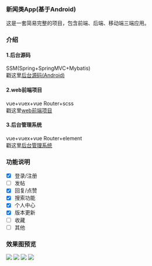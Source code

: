
### 新闻类App(基于Android)
这是一套简易完整的项目，包含前端、后端、移动端三端应用。
### 介绍
#### 1.后台源码
SSM(Spring+SpringMVC+Mybatis)<br/>
戳这里[后台源码(Android)](https://github.com/xandone/wcdog)<br/>
#### 2.web前端项目 
vue+vuex+vue Router+scss<br/>
戳这里[web前端项目](https://github.com/xandone/wcdog-web)<br/>
#### 3.后台管理系统
vue+vuex+vue Router+element<br/>
戳这里[后台管理系统](https://github.com/xandone/wcdog-manager)

### 功能说明
- [x] 登录/注册
- [ ] 发帖
- [x] 回复/点赞
- [x] 搜索功能
- [x] 个人中心
- [x] 版本更新
- [ ] 收藏
- [ ] 其他

### 效果图预览
![](https://github.com/xandone/wcdog-app/tree/master/pic/1.png)
![](https://github.com/xandone/wcdog-app/tree/master/pic/2.png)
![](https://github.com/xandone/wcdog-app/tree/master/pic/3.png)
![](https://github.com/xandone/wcdog-app/tree/master/pic/4.png)
